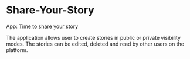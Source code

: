 # Share-Your-Story
App: [Time to share your story](http://time-to-share-your-story.herokuapp.com/)

The application allows user to create stories in public or private visibility modes. The stories can be edited, deleted and read by other users on the platform. 
